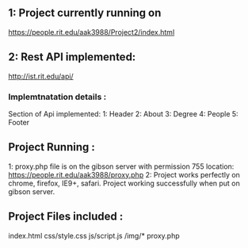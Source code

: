 ## 1: Project currently running on
https://people.rit.edu/aak3988/Project2/index.html

## 2: Rest API implemented:
http://ist.rit.edu/api/

### Implemtnatation details :

Section of Api implemented:
1: Header
2: About
3: Degree
4: People
5: Footer

## Project Running :
1: proxy.php file is on the gibson server with permission 755
location:
https://people.rit.edu/aak3988/proxy.php
2: Project works perfectly on chrome, firefox, IE9+, safari.
Project working successfully when put on gibson server.


## Project Files included :
index.html
css/style.css
js/script.js
/img/*
proxy.php
